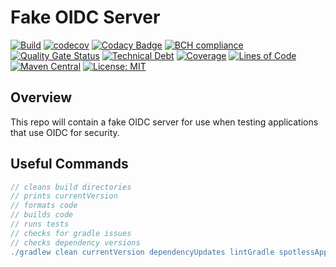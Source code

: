 # Fake OIDC Server

[![Build](https://github.com/michaelruocco/fake-oidc-server/workflows/pipeline/badge.svg)](https://github.com/michaelruocco/fake-oidc-server/actions)
[![codecov](https://codecov.io/gh/michaelruocco/fake-oidc-server/branch/master/graph/badge.svg?token=FWDNP534O7)](https://codecov.io/gh/michaelruocco/fake-oidc-server)
[![Codacy Badge](https://app.codacy.com/project/badge/Grade/272889cf707b4dcb90bf451392530794)](https://www.codacy.com/gh/michaelruocco/fake-oidc-server/dashboard?utm_source=github.com&amp;utm_medium=referral&amp;utm_content=michaelruocco/fake-oidc-server&amp;utm_campaign=Badge_Grade)
[![BCH compliance](https://bettercodehub.com/edge/badge/michaelruocco/fake-oidc-server?branch=master)](https://bettercodehub.com/)
[![Quality Gate Status](https://sonarcloud.io/api/project_badges/measure?project=michaelruocco_fake-oidc-server&metric=alert_status)](https://sonarcloud.io/dashboard?id=michaelruocco_fake-oidc-server)
[![Technical Debt](https://sonarcloud.io/api/project_badges/measure?project=michaelruocco_fake-oidc-server&metric=sqale_index)](https://sonarcloud.io/dashboard?id=michaelruocco_fake-oidc-server)
[![Coverage](https://sonarcloud.io/api/project_badges/measure?project=michaelruocco_fake-oidc-server&metric=coverage)](https://sonarcloud.io/dashboard?id=michaelruocco_fake-oidc-server)
[![Lines of Code](https://sonarcloud.io/api/project_badges/measure?project=michaelruocco_fake-oidc-server&metric=ncloc)](https://sonarcloud.io/dashboard?id=michaelruocco_fake-oidc-server)
[![Maven Central](https://img.shields.io/maven-central/v/com.github.michaelruocco/fake-oidc-server.svg?label=Maven%20Central)](https://search.maven.org/search?q=g:%22com.github.michaelruocco%22%20AND%20a:%22fake-oidc-server%22)
[![License: MIT](https://img.shields.io/badge/License-MIT-yellow.svg)](https://opensource.org/licenses/MIT)

## Overview

This repo will contain a fake OIDC server for use when testing applications that use OIDC for
security.

## Useful Commands

```gradle
// cleans build directories
// prints currentVersion
// formats code
// builds code
// runs tests
// checks for gradle issues
// checks dependency versions
./gradlew clean currentVersion dependencyUpdates lintGradle spotlessApply build
```